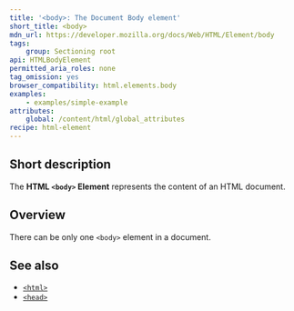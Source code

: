 ```yaml
---
title: '<body>: The Document Body element'
short_title: <body>
mdn_url: https://developer.mozilla.org/docs/Web/HTML/Element/body
tags:
    group: Sectioning root
api: HTMLBodyElement
permitted_aria_roles: none
tag_omission: yes
browser_compatibility: html.elements.body
examples:
    - examples/simple-example
attributes:
    global: /content/html/global_attributes
recipe: html-element
---
```


## Short description

The **HTML `<body>` Element** represents the content of an HTML
document.

## Overview

There can be only one `<body>` element in a document.

## See also

- [`<html>`](/en-US/docs/Web/HTML/Element/html)
- [`<head>`](/en-US/docs/Web/HTML/Element/head)
